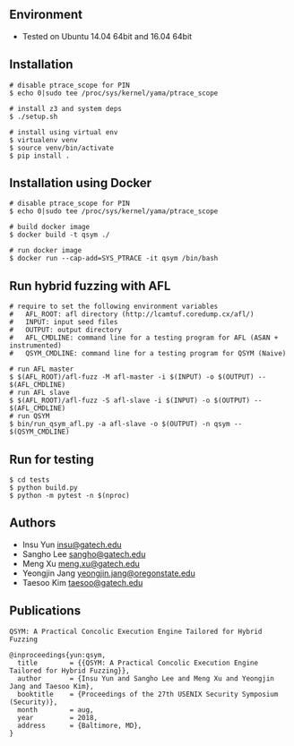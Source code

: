 ## Environment
- Tested on Ubuntu 14.04 64bit and 16.04 64bit

## Installation

~~~~{.sh}
# disable ptrace_scope for PIN
$ echo 0|sudo tee /proc/sys/kernel/yama/ptrace_scope

# install z3 and system deps
$ ./setup.sh

# install using virtual env
$ virtualenv venv
$ source venv/bin/activate
$ pip install .
~~~~

## Installation using Docker

~~~~{.sh}
# disable ptrace_scope for PIN
$ echo 0|sudo tee /proc/sys/kernel/yama/ptrace_scope

# build docker image
$ docker build -t qsym ./

# run docker image
$ docker run --cap-add=SYS_PTRACE -it qsym /bin/bash
~~~~


## Run hybrid fuzzing with AFL

~~~~{.sh}
# require to set the following environment variables
#   AFL_ROOT: afl directory (http://lcamtuf.coredump.cx/afl/)
#   INPUT: input seed files
#   OUTPUT: output directory
#   AFL_CMDLINE: command line for a testing program for AFL (ASAN + instrumented)
#   QSYM_CMDLINE: command line for a testing program for QSYM (Naive)

# run AFL master
$ $(AFL_ROOT)/afl-fuzz -M afl-master -i $(INPUT) -o $(OUTPUT) -- $(AFL_CMDLINE)
# run AFL slave
$ $(AFL_ROOT)/afl-fuzz -S afl-slave -i $(INPUT) -o $(OUTPUT) -- $(AFL_CMDLINE)
# run QSYM
$ bin/run_qsym_afl.py -a afl-slave -o $(OUTPUT) -n qsym -- $(QSYM_CMDLINE)
~~~~

## Run for testing

~~~~{.sh}
$ cd tests
$ python build.py
$ python -m pytest -n $(nproc)
~~~~

## Authors
- Insu Yun <insu@gatech.edu>
- Sangho Lee <sangho@gatech.edu>
- Meng Xu <meng.xu@gatech.edu>
- Yeongjin Jang <yeongjin.jang@oregonstate.edu>
- Taesoo Kim <taesoo@gatech.edu>

## Publications
```
QSYM: A Practical Concolic Execution Engine Tailored for Hybrid Fuzzing

@inproceedings{yun:qsym,
  title        = {{QSYM: A Practical Concolic Execution Engine Tailored for Hybrid Fuzzing}},
  author       = {Insu Yun and Sangho Lee and Meng Xu and Yeongjin Jang and Taesoo Kim},
  booktitle    = {Proceedings of the 27th USENIX Security Symposium (Security)},
  month        = aug,
  year         = 2018,
  address      = {Baltimore, MD},
}
```
